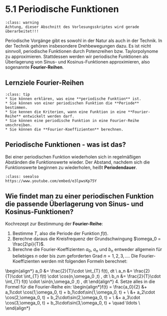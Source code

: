 # 5.1 Periodische Funktionen

```{admonition} Warnung
:class: warning
Achtung, dieser Abschnitt des Vorlesungsskriptes wird gerade überarbeitet!!!
```

Periodische Vorgänge gibt es sowohl in der Natur als auch in der Technik. In der Technik gehören insbesondere Drehbewegungen dazu. Es ist nicht sinnvoll, periodische Funktionen durch Potenzreihen bzw. Taylorpolynome zu approximieren. Stattdessen werden wir periodische Funktionen als Überlagerung von Sinus- und Kosinus-Funktionen approximieren, also sogenannte **Fourier-Reihen**.


## Lernziele Fourier-Reihen

```{admonition} Lernziele
:class: tip
* Sie können erklären, was eine **periodische Funktion** ist.
* Sie können von einer periodischen Funktion die **Periode** bestimmen.
* Sie kennen die Kriterien, wann eine Funktion in eine **Fourier-Reihe** entwickelt werden darf.
* Sie können eine periodische Funktion in eine Fourier-Reihe umschreiben.
* Sie können die **Fourier-Koeffizienten** berechnen. 
```

## Periodische Funktionen - was ist das?

Bei einer periodischen Funktion wiederholen sich in regelmäßigen Abständen die Funktionswerte wieder. Der Abstand, nachdem sich die Funktionswerte beginnen zu wiederholen, heißt **Periodendauer**.

```{admonition} Video
:class: seealso
https://www.youtube.com/embed/e3lpwsKp75Y
```

## Wie findet man zu einer periodischen Funktion die passende Überlagerung von Sinus- und Kosinus-Funktionen?

Kochrezept zur Bestimmung der **Fourier-Reihe**:
1. Bestimme $T$, also die Periode der Funktion $f(t)$.
2. Berechne daraus die Kreisfrequenz der Grundschwingung $\omega_0 = \frac{2\pi}{T}$.
3. Berechne die Fourier-Koeffizienten $a_0$, $a_n$ und $b_n$ entweder allgemein für beliebiges $n$ oder bis zum geforderten Grad $n=1, 2, 3, \ldots.$
Die Fourier-Koeffizienten werden mit folgenden Formeln berechnet:

\begin{align*}
a_0 &= \frac{2}{T}\cdot \int_{T} f(t)\, dt \\
a_n &= \frac{2}{T}\cdot \int_{T} f(t) \cdot \cos(n\,\omega_0 \,t) \, dt \\
b_n &= \frac{2}{T}\cdot \int_{T} f(t) \cdot \sin(n\,\omega_0 \,t) \, dt
\end{align*}
4. Setze alles in die Formel für die Fourier-Reihe ein:
\begin{align*}f(t) = \frac{a_0}{2} &+ a_1\cdot \cos(1\,\omega_0\, t) + b_1\cdot\sin(1\,\omega_0\, t) + \\
&+ a_2\cdot \cos(2\,\omega_0\, t) + b_2\cdot\sin(2\,\omega_0\, t) +  \\
&+ a_3\cdot \cos(3\,\omega_0\, t) + b_3\cdot\sin(3\,\omega_0\, t) + \quad \ldots \\
\end{align*}
